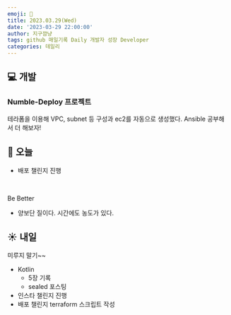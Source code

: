 ```yaml
---
emoji: 🌱
title: 2023.03.29(Wed)
date: '2023-03-29 22:00:00'
author: 지구깜냥
tags: github 매일기록 Daily 개발자 성장 Developer
categories: 데일리
---
```

## 💻 개발
### Numble-Deploy 프로젝트
테라폼을 이용해 VPC, subnet 등 구성과 ec2를 자동으로 생성했다.
Ansible 공부해서 더 해보자!

## 🌙 오늘
- 배포 챌린지 진행

<br>

Be Better
- 양보단 질이다. 시간에도 농도가 있다.


## ☀️ 내일
미루지 말기~~
- Kotlin 
  - 5장 기록
  - sealed 포스팅
- 인스타 챌린지 진행
- 배포 챌린지 terraform 스크립트 작성